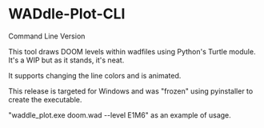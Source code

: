 # WADdle-Plot-CLI
Command Line Version

This tool draws DOOM levels within wadfiles 
using Python's Turtle module. It's a WIP but as
it stands, it's neat.

It supports changing the line colors and is
animated.

This release is targeted for Windows and was 
"frozen" using pyinstaller to create the 
executable.

"waddle_plot.exe doom.wad --level E1M6" as an
example of usage.


